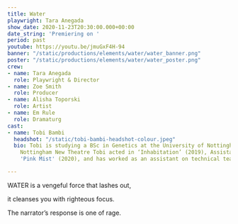 ```yaml
---
title: Water
playwright: Tara Anegada
show_date: 2020-11-23T20:30:00.000+00:00
date_string: 'Premiering on '
period: past
youtube: https://youtu.be/jmuGxF4H-94
banner: "/static/productions/elements/water/water_banner.png"
poster: "/static/productions/elements/water/water_poster.png"
crew:
- name: Tara Anegada
  role: Playwright & Director
- name: Zoe Smith
  role: Producer
- name: Alisha Toporski
  role: Artist
- name: Em Rule
  role: Dramaturg
cast:
- name: Tobi Bambi
  headshot: "/static/tobi-bambi-headshot-colour.jpeg"
  bio: Tobi is studying a BSc in Genetics at the University of Nottingham. With The
    Nottingham New Theatre Tobi acted in ‘Inhabitation’ (2019), Assistant Produced
    'Pink Mist' (2020), and has worked as an assistant on technical teams.

---
```

WATER is a vengeful force that lashes out,

it cleanses you with righteous focus. 

The narrator’s response is one of rage.